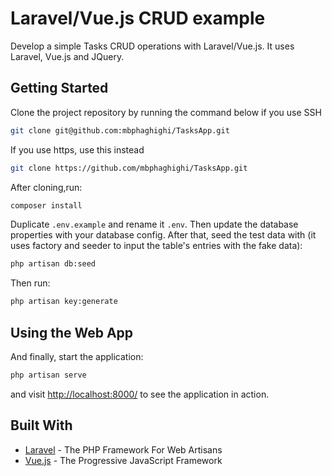 # Laravel/Vue.js CRUD example

Develop a simple Tasks CRUD operations with Laravel/Vue.js. It uses Laravel, Vue.js and JQuery. 

## Getting Started

Clone the project repository by running the command below if you use SSH

```bash
git clone git@github.com:mbphaghighi/TasksApp.git
```

If you use https, use this instead

```bash
git clone https://github.com/mbphaghighi/TasksApp.git
```

After cloning,run:

```bash
composer install
```

Duplicate `.env.example` and rename it `.env`.
Then update the database properties with your database config.
After that, seed the test data with (it uses factory and seeder to input the table's entries with the fake data):

```bash
php artisan db:seed
```

Then run:

```bash
php artisan key:generate
```

## Using the Web App

And finally, start the application:

```bash
php artisan serve
```

and visit [http://localhost:8000/](http://localhost:8000/) to see the application in action.

## Built With

* [Laravel](https://laravel.com) - The PHP Framework For Web Artisans
* [Vue.js](https://vuejs.org) - The Progressive JavaScript Framework

